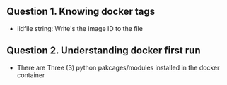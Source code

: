 ## Question 1. Knowing docker tags
* iidfile string: Write's the image ID to the file


## Question 2. Understanding docker first run
* There are Three (3) python pakcages/modules installed in the docker container

